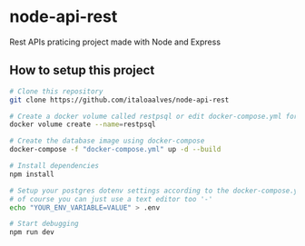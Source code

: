 # node-api-rest
Rest APIs praticing project made with Node and Express

## How to setup this project

```bash
# Clone this repository
git clone https://github.com/italoaalves/node-api-rest

# Create a docker volume called restpsql or edit docker-compose.yml for the desired name
docker volume create --name=restpsql

# Create the database image using docker-compose
docker-compose -f "docker-compose.yml" up -d --build

# Install dependencies
npm install

# Setup your postgres dotenv settings according to the docker-compose.yml
# of course you can just use a text editor too '-'
echo "YOUR_ENV_VARIABLE=VALUE" > .env

# Start debugging
npm run dev
```

